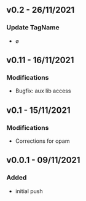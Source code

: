 ## v0.2 - 26/11/2021
### Update TagName
- ø

## v0.11 - 16/11/2021
### Modifications
- Bugfix: aux lib access

## v0.1 - 15/11/2021
### Modifications
- Corrections for opam

## v0.0.1 - 09/11/2021
### Added
- initial push
